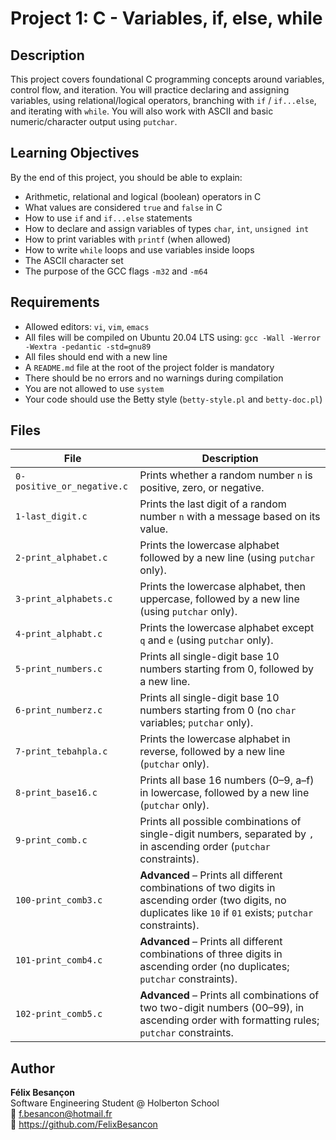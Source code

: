 # Project 1: C - Variables, if, else, while

## Description
This project covers foundational C programming concepts around variables, control flow, and iteration. You will practice declaring and assigning variables, using relational/logical operators, branching with `if` / `if...else`, and iterating with `while`. You will also work with ASCII and basic numeric/character output using `putchar`.

## Learning Objectives
By the end of this project, you should be able to explain:
- Arithmetic, relational and logical (boolean) operators in C
- What values are considered `true` and `false` in C
- How to use `if` and `if...else` statements
- How to declare and assign variables of types `char`, `int`, `unsigned int`
- How to print variables with `printf` (when allowed)
- How to write `while` loops and use variables inside loops
- The ASCII character set
- The purpose of the GCC flags `-m32` and `-m64`

## Requirements
- Allowed editors: `vi`, `vim`, `emacs`
- All files will be compiled on Ubuntu 20.04 LTS using: `gcc -Wall -Werror -Wextra -pedantic -std=gnu89`
- All files should end with a new line
- A `README.md` file at the root of the project folder is mandatory
- There should be no errors and no warnings during compilation
- You are not allowed to use `system`
- Your code should use the Betty style (`betty-style.pl` and `betty-doc.pl`)

## Files

| File | Description |
|------|-------------|
| `0-positive_or_negative.c` | Prints whether a random number `n` is positive, zero, or negative. |
| `1-last_digit.c` | Prints the last digit of a random number `n` with a message based on its value. |
| `2-print_alphabet.c` | Prints the lowercase alphabet followed by a new line (using `putchar` only). |
| `3-print_alphabets.c` | Prints the lowercase alphabet, then uppercase, followed by a new line (using `putchar` only). |
| `4-print_alphabt.c` | Prints the lowercase alphabet except `q` and `e` (using `putchar` only). |
| `5-print_numbers.c` | Prints all single-digit base 10 numbers starting from 0, followed by a new line. |
| `6-print_numberz.c` | Prints all single-digit base 10 numbers starting from 0 (no `char` variables; `putchar` only). |
| `7-print_tebahpla.c` | Prints the lowercase alphabet in reverse, followed by a new line (`putchar` only). |
| `8-print_base16.c` | Prints all base 16 numbers (0–9, a–f) in lowercase, followed by a new line (`putchar` only). |
| `9-print_comb.c` | Prints all possible combinations of single-digit numbers, separated by `, ` in ascending order (`putchar` constraints). |
| `100-print_comb3.c` | **Advanced** – Prints all different combinations of two digits in ascending order (two digits, no duplicates like `10` if `01` exists; `putchar` constraints). |
| `101-print_comb4.c` | **Advanced** – Prints all different combinations of three digits in ascending order (no duplicates; `putchar` constraints). |
| `102-print_comb5.c` | **Advanced** – Prints all combinations of two two-digit numbers (00–99), in ascending order with formatting rules; `putchar` constraints. |

## Author
**Félix Besançon**  
Software Engineering Student @ Holberton School  
📧 f.besancon@hotmail.fr  
🔗 https://github.com/FelixBesancon

